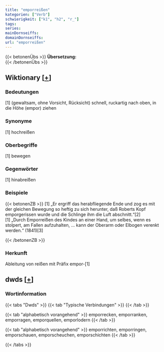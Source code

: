 ```yaml
---
title: "emporreißen"
kategorien: ["Verb"]
schwierigkeit: ["k1", "h2", "r_"]
tags:
series:
mainDornseiffs:
domainDornseiffs:
url: "emporreißen"
---
```


{{< betonenÜbs >}}
**Übersetzung:**  
{{< /betonenÜbs >}}

## Wiktionary [[+](https://de.wiktionary.org/wiki/emporreißen)]

### Bedeutungen
[1] (gewaltsam, ohne Vorsicht, Rücksicht) schnell, ruckartig nach oben, in die Höhe (empor) ziehen  

### Synonyme
[1] hochreißen  

### Oberbegriffe
[1] bewegen  

### Gegenwörter
[1] hinabreißen  

### Beispiele
{{< betonenZB >}}
[1] „Er ergriff das herabfliegende Ende und zog es mit der gleichen Bewegung so heftig zu sich herunter, daß Roberts Kopf emporgerissen wurde und die Schlinge ihm die Luft abschnitt.“[2]  
[1] „Durch Emporreißen des Kindes an einer Hand, um selbes, wenn es stolpert, am Fallen aufzuhalten, … kann der Oberarm oder Elbogen verenkt werden.“ (1841)[3]  

{{< /betonenZB >}}
### Herkunft
Ableitung von reißen mit Präfix empor-[1]  



## dwds [[+](https://www.dwds.de/wb/emporreißen)]

### Wortinformation
{{< tabs "Dwds" >}}
{{< tab "Typische Verbindungen" >}}
{{< /tab >}}

{{< tab "alphabetisch vorangehend" >}}
emporrecken, emporranken, emporragen, emporquellen, emporlodern
{{< /tab >}}

{{< tab "alphabetisch vorangehend" >}}
emporrichten, emporringen, emporschauen, emporscheuchen, emporschichten
{{< /tab >}}

{{< /tabs >}}

